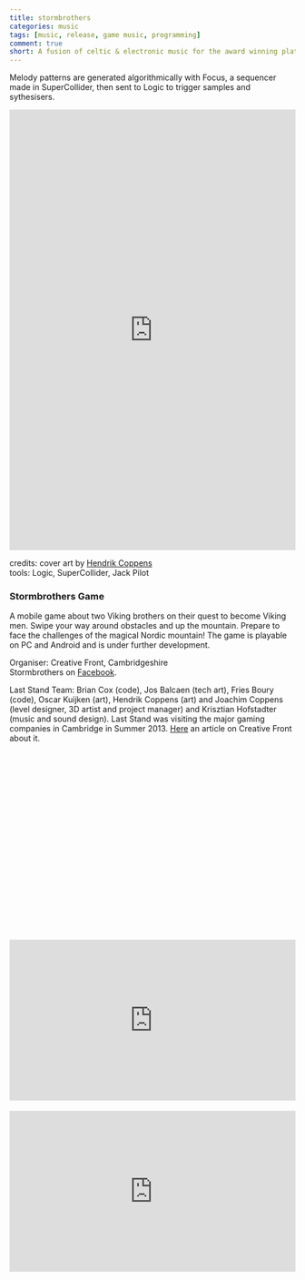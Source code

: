 ```yaml
---
title: stormbrothers
categories: music
tags: [music, release, game music, programming]
comment: true
short: A fusion of celtic & electronic music for the award winning platform game, Stormbrothers.
---
```

Melody patterns are generated algorithmically with Focus, a sequencer made in SuperCollider, then sent to Logic to trigger samples and sythesisers.

<div style="max-width: 700px;"><div style="left: 0; width: 100%; height: 0; position: relative; padding-bottom: 100%; padding-top: 271px;"><iframe src="https://bandcamp.com/EmbeddedPlayer/album=2453583984/size=large/bgcol=ffffff/linkcol=0687f5/transparent=true//" style="border: 0; top: 0; left: 0; width: 100%; height: 100%; position: absolute;" allowfullscreen scrolling="no"></iframe></div></div>

credits: cover art by [Hendrik Coppens](https://www.artstation.com/crowdsmurf)   
tools: Logic, SuperCollider, Jack Pilot
<br>

### Stormbrothers Game

A mobile game about two Viking brothers on their quest to become Viking men. Swipe your way around obstacles and up the mountain. Prepare to face the challenges of the magical Nordic mountain! The game is playable on PC and Android and is under further development.

Organiser: Creative Front, Cambridgeshire   
Stormbrothers on [Facebook](https://www.facebook.com/Stormbrothersgame).

Last Stand Team: Brian Cox (code), Jos Balcaen (tech art), Fries Boury (code), Oscar Kuijken (art), Hendrik Coppens (art) and Joachim Coppens (level designer, 3D artist and project manager) and Krisztian Hofstadter (music and sound design). Last Stand was visiting the major gaming companies in Cambridge in Summer 2013. [Here](https://creativefront.wordpress.com/2013/08/21/last-stand-visit-cambridge-studios/) an article on Creative Front about it.

<div class="wistia_responsive_padding" style="padding:62.5% 0 0 0;position:relative;"><div class="wistia_responsive_wrapper" style="height:100%;left:0;position:absolute;top:0;width:100%;">
<div id="wistia_dt5i5qjq4a" class="wistia_embed" style="width:100%px;height:100%px;">&nbsp;</div>
</div></div>
<script charset="ISO-8859-1" src="//fast.wistia.com/assets/external/E-v1.js"></script>
<script>
wistiaEmbed = Wistia.embed("dt5i5qjq4a", {
  videoFoam: true
});
</script>
<br>

<div style="left: 0; width: 100%; height: 0; position: relative; padding-bottom: 56.2493%;"><iframe src="https://www.youtube.com/embed/g09aCNEAFn4?rel=0&amp;showinfo=0" style="border: 0; top: 0; left: 0; width: 100%; height: 100%; position: absolute;" allowfullscreen scrolling="no"></iframe></div>
<br>

<div style="left: 0; width: 100%; height: 0; position: relative; padding-bottom: 56.2493%;"><iframe src="https://www.youtube.com/embed/8upZBFUSPHc?rel=0&amp;showinfo=0" style="border: 0; top: 0; left: 0; width: 100%; height: 100%; position: absolute;" allowfullscreen scrolling="no"></iframe></div>
